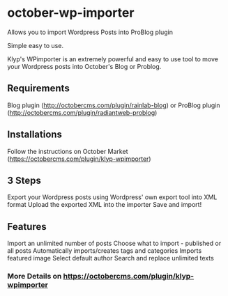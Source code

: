 # october-wp-importer
Allows you to import Wordpress Posts into ProBlog plugin

Simple easy to use.

Klyp's WPimporter is an extremely powerful and easy to use tool to move your Wordpress posts into October's Blog or Problog.

## Requirements
Blog plugin (http://octobercms.com/plugin/rainlab-blog)
or
ProBlog plugin (http://octobercms.com/plugin/radiantweb-problog)



## Installations 
Follow the instructions on October Market (https://octobercms.com/plugin/klyp-wpimporter)



## 3 Steps
Export your Wordpress posts using Wordpress' own export tool into XML format
Upload the exported XML into the importer
Save and import!



## Features
Import an unlimited number of posts
Choose what to import - published or all posts
Automatically imports/creates tags and categories
Imports featured image
Select default author
Search and replace unlimited texts


### More Details on https://octobercms.com/plugin/klyp-wpimporter
